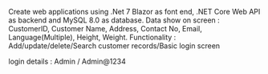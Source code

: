 Create web applications using .Net 7 Blazor as font end, .NET Core Web API as backend and MySQL 8.0 as database.
Data show on screen : CustomerID, Customer Name, Address, Contact No, Email, Language(Multiple), Height, Weight. 
Functionality : Add/update/delete/Search customer records/Basic login screen

login details : Admin / Admin@1234
